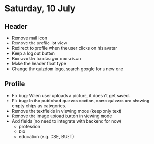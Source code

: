 # Saturday, 10 July

## Header

- Remove mail icon
- Remove the profile list view
- Redirect to profile when the user clicks on his avatar
- Keep a log out button
- Remove the hamburger menu icon
- Make the header float type
- Change the quizdom logo, search google for a new one

## Profile

- Fix bug: When user uploads a picture, it doesn't get saved.
- Fix bug: In the published quizzes section, some quizzes are showing empty chips as categories.
- Remove the textfields in viewing mode (keep only text)
- Remove the image upload button in viewing mode
- Add fields (no need to integrate with backend for now)
  - profession
  - bio
  - education (e.g. CSE, BUET)
